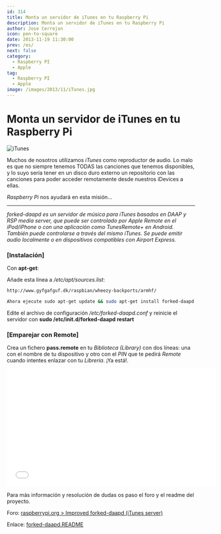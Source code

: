 ```yaml
---
id: 314
title: Monta un servidor de iTunes en tu Raspberry Pi
description: Monta un servidor de iTunes en tu Raspberry Pi
author: Jose Cerrejon
icon: pen-to-square
date: 2013-11-19 11:30:00
prev: /es/
next: false
category:
  - Raspberry PI
  - Apple
tag:
  - Raspberry PI
  - Apple
image: /images/2013/11/iTunes.jpg
---
```


# Monta un servidor de iTunes en tu Raspberry Pi

![iTunes](/images/2013/11/iTunes.jpg)

Muchos de nosotros utilizamos *iTunes* como reproductor de audio. Lo malo es que no siempre tenemos TODAS las canciones que tenemos disponibles, y lo suyo sería tener en un disco duro externo un repositorio con las canciones para poder acceder remotamente desde nuestros iDevices a ellas.

*Raspberry Pi* nos ayudará en esta misión...

- - -
*forked-daapd es un servidor de música para iTunes basados en DAAP y RSP media server, que puede ser controlado por Apple Remote en el iPod/iPhone o con una aplicación como TunesRemote+ en Android. También puede controlarse a través del mismo iTunes. Se puede emitir audio localmente o en dispositivos compatibles con Airport Express.*

###  [Instalación]

Con **apt-get**:

Añade esta línea a */etc/apt/sources.list*:
```bash
http://www.gyfgafguf.dk/raspbian/wheezy-backports/armhf/

Ahora ejecute sudo apt-get update && sudo apt-get install forked-daapd
```

Edite el archivo de configuración */etc/forked-daapd.conf* y reinicie el servidor con **sudo /etc/init.d/forked-daapd restart**

###  [Emparejar con Remote]

Crea un fichero **pass.remote** en tu *Biblioteca (Library)* con dos líneas: una con el nombre de tu dispositivo y otro con el *PIN* que te pedirá *Remote* cuando intentes enlazar con tu *Librería*. ¡Ya está!.

<iframe width="560" height="315" src="//www.youtube.com/embed/D7BhMCV3UtQ" frameborder="0" allowfullscreen></iframe>

Para más información y resolución de dudas os paso el foro y el readme del proyecto.

Foro: [raspberrypi.org > Improved forked-daapd (iTunes server)](http://www.raspberrypi.org/phpBB3/viewtopic.php?f=66&t=49928)

Enlace: [forked-daapd.README](http://gyfgafguf.dk/raspbian/forked-daapd.README)